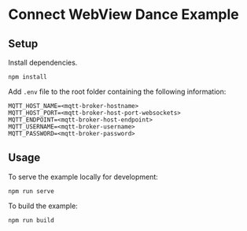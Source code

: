 # Connect WebView Dance Example

## Setup
Install dependencies.
```
npm install
```

Add `.env` file to the root folder containing the following information:
```
MQTT_HOST_NAME=<mqtt-broker-hostname>
MQTT_HOST_PORT=<mqtt-broker-host-port-websockets>
MQTT_ENDPOINT=<mqtt-broker-host-endpoint>
MQTT_USERNAME=<mqtt-broker-username>
MQTT_PASSWORD=<mqtt-broker-password>
```

## Usage
To serve the example locally for development:
```
npm run serve
```

To build the example:
```
npm run build
```
